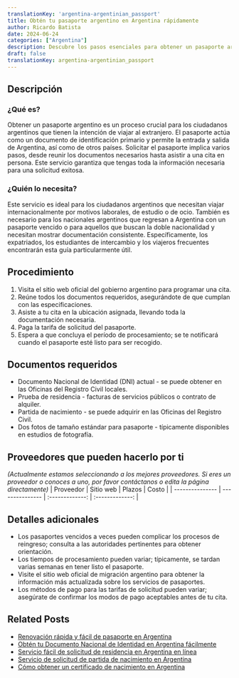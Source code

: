 ```yaml
---
translationKey: 'argentina-argentinian_passport'
title: Obtén tu pasaporte argentino en Argentina rápidamente
author: Ricardo Batista
date: 2024-06-24
categories: ["Argentina"]
description: Descubre los pasos esenciales para obtener un pasaporte argentino con facilidad. Sigue nuestra guía para un proceso de solicitud sin problemas.
draft: false
translationKey: argentina-argentinian_passport
---
```


## Descripción
### ¿Qué es?
Obtener un pasaporte argentino es un proceso crucial para los ciudadanos argentinos que tienen la intención de viajar al extranjero. El pasaporte actúa como un documento de identificación primario y permite la entrada y salida de Argentina, así como de otros países. Solicitar el pasaporte implica varios pasos, desde reunir los documentos necesarios hasta asistir a una cita en persona. Este servicio garantiza que tengas toda la información necesaria para una solicitud exitosa.

### ¿Quién lo necesita?
Este servicio es ideal para los ciudadanos argentinos que necesitan viajar internacionalmente por motivos laborales, de estudio o de ocio. También es necesario para los nacionales argentinos que regresan a Argentina con un pasaporte vencido o para aquellos que buscan la doble nacionalidad y necesitan mostrar documentación consistente. Específicamente, los expatriados, los estudiantes de intercambio y los viajeros frecuentes encontrarán esta guía particularmente útil.

## Procedimiento

1. Visita el sitio web oficial del gobierno argentino para programar una cita.
2. Reúne todos los documentos requeridos, asegurándote de que cumplan con las especificaciones.
3. Asiste a tu cita en la ubicación asignada, llevando toda la documentación necesaria.
4. Paga la tarifa de solicitud del pasaporte.
5. Espera a que concluya el período de procesamiento; se te notificará cuando el pasaporte esté listo para ser recogido.

## Documentos requeridos

- Documento Nacional de Identidad (DNI) actual - se puede obtener en las Oficinas del Registro Civil locales.
- Prueba de residencia - facturas de servicios públicos o contrato de alquiler.
- Partida de nacimiento - se puede adquirir en las Oficinas del Registro Civil.
- Dos fotos de tamaño estándar para pasaporte - típicamente disponibles en estudios de fotografía.

## Proveedores que pueden hacerlo por ti
_(Actualmente estamos seleccionando a los mejores proveedores. Si eres un proveedor o conoces a uno, por favor contáctanos o edita la página directamente)_
| Proveedor       |     Sitio web    |    Plazos        |       Costo     |
| --------------- | --------------- |  :-------------: | :-------------: |

## Detalles adicionales

- Los pasaportes vencidos a veces pueden complicar los procesos de reingreso; consulta a las autoridades pertinentes para obtener orientación.
- Los tiempos de procesamiento pueden variar; típicamente, se tardan varias semanas en tener listo el pasaporte.
- Visite el sitio web oficial de migración argentino para obtener la información más actualizada sobre los servicios de pasaportes.
- Los métodos de pago para las tarifas de solicitud pueden variar; asegúrate de confirmar los modos de pago aceptables antes de tu cita.
## Related Posts

- [Renovación rápida y fácil de pasaporte en Argentina](https://tramitit.com/es/guides/argentina/renovaci%C3%B3n_de_pasaporte/)
- [Obtén tu Documento Nacional de Identidad en Argentina fácilmente](https://tramitit.com/es/guides/argentina/documento_nacional_de_identidad/)
- [Servicio fácil de solicitud de residencia en Argentina en línea](https://tramitit.com/es/guides/argentina/solicitud_de_residencia/)
- [Servicio de solicitud de partida de nacimiento en Argentina](https://tramitit.com/es/guides/argentina/certificado_de_nacimiento/)
- [Cómo obtener un certificado de nacimiento en Argentina](https://tramitit.com/es/guides/argentina/partida_de_nacimiento/)